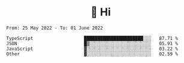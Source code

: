 <h1 align="center">👋 Hi</h1>
<!-- <h3 align="center">An enthusiastic frontend developer</h3> -->

<!--START_SECTION:waka-->

```text
From: 25 May 2022 - To: 01 June 2022

TypeScript                   ██████████████████████░░░   87.71 %
JSON                         █▒░░░░░░░░░░░░░░░░░░░░░░░   05.91 %
JavaScript                   ▓░░░░░░░░░░░░░░░░░░░░░░░░   03.22 %
Other                        ▓░░░░░░░░░░░░░░░░░░░░░░░░   02.59 %
```

<!--END_SECTION:waka-->
